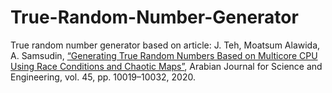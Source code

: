 # True-Random-Number-Generator

True random number generator based on article: J. Teh, Moatsum Alawida, A. Samsudin, [“Generating True Random Numbers Based on Multicore CPU Using Race Conditions and Chaotic Maps”](https://www.academia.edu/43042536/Generating_True_Random_Numbers_Based_on_Multicore_CPU_Using_Race_Conditions_and_Chaotic_Maps), Arabian Journal for Science and Engineering, vol. 45, pp. 10019–10032, 2020.

